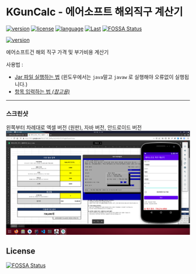 # KGunCalc - 에어소프트 해외직구 계산기
[![version](https://img.shields.io/github/v/release/choiman1559/KGunCalc?include_prereleases)](https://github.com/choiman1559/KGunCalc/releases/latest)
[![license](https://img.shields.io/badge/License-LGPL--2.1-green.svg?logo=gnu)](https://www.gnu.org/licenses/lgpl-2.1.html)
[![language](https://img.shields.io/badge/Language-Java-green?logo=java)](https://java.com/ko/)
[![Last](https://img.shields.io/github/last-commit/choiman1559/KGunCalc)](https://github.com/choiman1559/KGunCalc/commit/master)
[![FOSSA Status](https://app.fossa.com/api/projects/git%2Bgithub.com%2Fchoiman1559%2FKGunCalc.svg?type=shield)](https://app.fossa.com/projects/git%2Bgithub.com%2Fchoiman1559%2FKGunCalc?ref=badge_shield)

[![version](https://encrypted-tbn0.gstatic.com/images?q=tbn%3AANd9GcQKUUtefY6l9YGHF0GmQAijrUAUueZcJqwGIA&usqp=CAU)](https://play.google.com/store/apps/details?id=com.kgun.shop)

에어소프트건 해외 직구 가격 및 부가비용 계산기

사용법 : 
 - [Jar 파일 실행하는 법](https://zetawiki.com/wiki/%EC%9C%88%EB%8F%84%EC%9A%B0_jar_%ED%8C%8C%EC%9D%BC_%EC%8B%A4%ED%96%89) 
 (윈도우에서는 `java`말고 `javaw` 로 실행해야 오류없이 실행됩니다.)
 - [항목 입력하는 법 _(참고용)_ ](https://arca.live/b/airsoft2077/19651871?p=1)

--------------------------

### 스크린샷
왼쪽부터 차례대로 엑셀 버전 (원판), 자바 버전, 안드로이드 버전
![screenshot](https://github.com/choiman1559/KGunCalc/blob/master/ScreenShot.png)


## License
[![FOSSA Status](https://app.fossa.com/api/projects/git%2Bgithub.com%2Fchoiman1559%2FKGunCalc.svg?type=large)](https://app.fossa.com/projects/git%2Bgithub.com%2Fchoiman1559%2FKGunCalc?ref=badge_large)